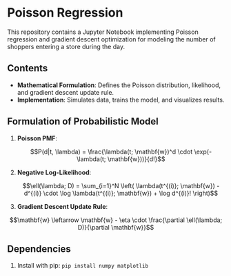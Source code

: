 # Poisson Regression

This repository contains a Jupyter Notebook implementing Poisson regression and gradient descent optimization for modeling the number of shoppers entering a store during the day.

## Contents
- **Mathematical Formulation**: Defines the Poisson distribution, likelihood, and gradient descent update rule.
- **Implementation**: Simulates data, trains the model, and visualizes results.

## Formulation of Probabilistic Model
1. **Poisson PMF**:

   $$P(d|t, \lambda) = \frac{\lambda(t; \mathbf{w})^d \cdot \exp(-\lambda(t; \mathbf{w}))}{d!}$$

3. **Negative Log-Likelihood**:

   $$\ell(\lambda; D) = \sum_{i=1}^N \left( \lambda(t^{(i)}; \mathbf{w}) - d^{(i)} \cdot \log \lambda(t^{(i)}; \mathbf{w}) + \log d^{(i)}! \right)$$

5. **Gradient Descent Update Rule**:
   
  $$\mathbf{w} \leftarrow \mathbf{w} - \eta \cdot \frac{\partial \ell(\lambda; D)}{\partial \mathbf{w}}$$

## Dependencies
1. Install with pip: `pip install numpy matplotlib`
